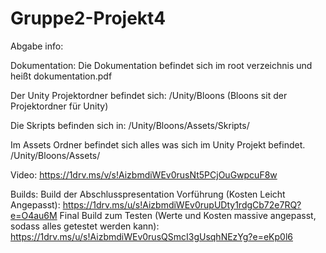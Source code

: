 # Gruppe2-Projekt4

Abgabe info:

Dokumentation:
Die Dokumentation befindet sich im root verzeichnis und heißt dokumentation.pdf

Der Unity Projektordner befindet sich:
/Unity/Bloons
(Bloons sit der Projektordner für Unity)

Die Skripts befinden sich in:
/Unity/Bloons/Assets/Skripts/

Im Assets Ordner befindet sich alles was sich im Unity Projekt befindet.
/Unity/Bloons/Assets/

Video:
https://1drv.ms/v/s!AizbmdiWEv0rusNt5PCjOuGwpcuF8w

Builds:
Build der Abschlusspresentation Vorführung (Kosten Leicht Angepasst): https://1drv.ms/u/s!AizbmdiWEv0rupUDty1rdgCb72e7RQ?e=O4au6M
Final Build zum Testen (Werte und Kosten massive angepasst, sodass alles getestet werden kann): https://1drv.ms/u/s!AizbmdiWEv0rusQSmcI3gUsqhNEzYg?e=eKp0l6
